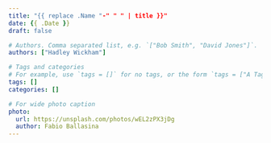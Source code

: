 ```yaml
---
title: "{{ replace .Name "-" " " | title }}"
date: {{ .Date }}
draft: false

# Authors. Comma separated list, e.g. `["Bob Smith", "David Jones"]`.
authors: ["Hadley Wickham"]

# Tags and categories
# For example, use `tags = []` for no tags, or the form `tags = ["A Tag", "Another Tag"]` for one or more tags.
tags: []
categories: []

# For wide photo caption
photo:
  url: https://unsplash.com/photos/wEL2zPX3jDg
  author: Fabio Ballasina
---
```

